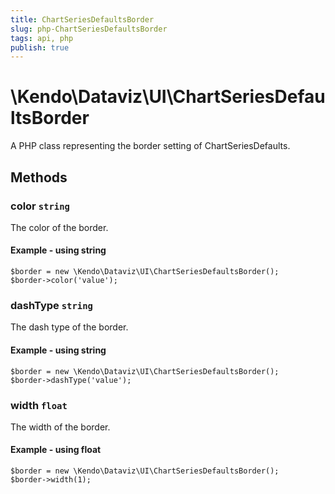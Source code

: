 ```yaml
---
title: ChartSeriesDefaultsBorder
slug: php-ChartSeriesDefaultsBorder
tags: api, php
publish: true
---
```


# \Kendo\Dataviz\UI\ChartSeriesDefaultsBorder

A PHP class representing the border setting of ChartSeriesDefaults.


## Methods

### color `string`

The color of the border.


#### Example - using string
    $border = new \Kendo\Dataviz\UI\ChartSeriesDefaultsBorder();
    $border->color('value');

### dashType `string`

The dash type of the border.


#### Example - using string
    $border = new \Kendo\Dataviz\UI\ChartSeriesDefaultsBorder();
    $border->dashType('value');

### width `float`

The width of the border.


#### Example - using float
    $border = new \Kendo\Dataviz\UI\ChartSeriesDefaultsBorder();
    $border->width(1);

